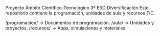 Proyecto Ámbito Científico-Tecnológico 3º ESO Diversificación
Este repositorio contiene la programación, unidades de aula y recursos TIC.

/programacion/ → Documentos de programación.
/aula/ → Unidades y proyectos.
/recursos/ → Apps, simulaciones y materiales
